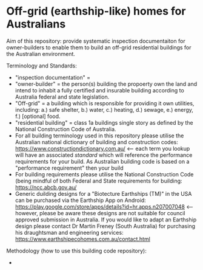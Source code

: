 # Off-grid (earthship-like) homes for Australians

Aim of this repository: provide systematic inspection documentaiton for owner-builders to enable them to build an off-grid residential buildings for the Australian environment.

Terminology and Standards:

 * "inspection documentation" = 
 * "owner-builder" = the person(s) building the propoerty own the land and intend to inhabit a fully certified and insurable building according to Australia federal and state legislation. 
 * "Off-grid" = a building which is responsible for providing it own utilities, including: a.) safe shelter, b.) water, c.) heating, d.) sewage, e.) energy, f.) [optional] food.
 * "residential building" = class 1a buildings single story as defined by the National Construction Code of Australia.
 * For all building terminology used in this repository please utilise the Australian national dictionary of building and construction codes: https://www.constructiondictionary.com.au/ <-- each term you lookup will have an associated *standard* which will reference the performance requirements for your build. As Australian building code is based on a "performance requirement" then your build 
 * For building requirements please utilise the National Construction Code (being mindful of both Federal and State requirements for building: https://ncc.abcb.gov.au/
 * Generic duilding designs for a "Biotecture Earthships (TM)" in the USA can be purchased via the Earthship App on Android: https://play.google.com/store/apps/details?id=hr.apps.n207007048 <-- however, please be aware these designs are not suitable for council approved submission in Australia.  If you would like to adapt an Earthship design please contact Dr Martin Freney (South Australia) for purchasing his draughtsman and engineering services: https://www.earthshipecohomes.com.au/contact.html

Methodology (how to use this building code repository):

 * 


